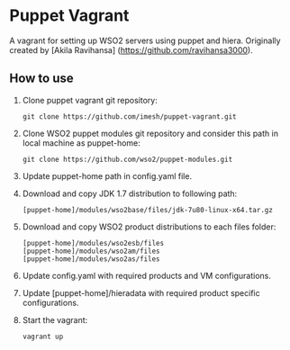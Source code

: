 # Puppet Vagrant

A vagrant for setting up WSO2 servers using puppet and hiera. Originally created by [Akila Ravihansa] (https://github.com/ravihansa3000).

## How to use

1. Clone puppet vagrant git repository:

    ````
    git clone https://github.com/imesh/puppet-vagrant.git
    ````
2. Clone WSO2 puppet modules git repository and consider this path in local machine as puppet-home:

    ````
    git clone https://github.com/wso2/puppet-modules.git
    ````
3. Update puppet-home path in config.yaml file.
4. Download and copy JDK 1.7 distribution to following path:

    ````
    [puppet-home]/modules/wso2base/files/jdk-7u80-linux-x64.tar.gz
    ````
5. Download and copy WSO2 product distributions to each files folder:

    ````
    [puppet-home]/modules/wso2esb/files
    [puppet-home]/modules/wso2am/files
    [puppet-home]/modules/wso2as/files
    ````
6. Update config.yaml with required products and VM configurations.
7. Update [puppet-home]/hieradata with required product specific configurations.
8. Start the vagrant:

    ````
    vagrant up
    ````
